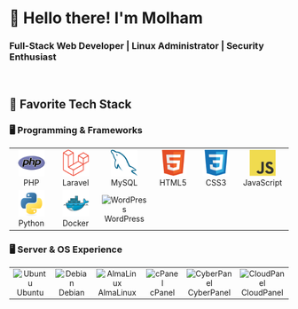 <h1 align="left" id="mohammed-title">👋 Hello there! I'm Molham</h1>
<h3 align="left">Full-Stack Web Developer | Linux Administrator | Security Enthusiast</h3>


<br>

<h2 align="left" id="mohammed-tech">🧠 Favorite Tech Stack</h2>

### 🖥️ Programming & Frameworks
<table>
  <tr>
    <td align="center" width="96">
      <img src="https://raw.githubusercontent.com/devicons/devicon/master/icons/php/php-original.svg" width="48" height="48" alt="PHP" />
      <br>PHP
    </td>
    <td align="center" width="96">
      <img src="https://raw.githubusercontent.com/devicons/devicon/master/icons/laravel/laravel-original.svg" width="48" height="48" alt="Laravel" />
      <br>Laravel
    </td>
    <td align="center" width="96">
      <img src="https://raw.githubusercontent.com/devicons/devicon/master/icons/mysql/mysql-original.svg" width="48" height="48" alt="MySQL" />
      <br>MySQL
    </td>
    <td align="center" width="96">
      <img src="https://raw.githubusercontent.com/devicons/devicon/master/icons/html5/html5-original.svg" width="48" height="48" alt="HTML5" />
      <br>HTML5
    </td>
    <td align="center" width="96">
      <img src="https://raw.githubusercontent.com/devicons/devicon/master/icons/css3/css3-original.svg" width="48" height="48" alt="CSS3" />
      <br>CSS3
    </td>
    <td align="center" width="96">
      <img src="https://raw.githubusercontent.com/devicons/devicon/master/icons/javascript/javascript-original.svg" width="48" height="48" alt="JavaScript" />
      <br>JavaScript
    </td>
  </tr>
  <tr>
    <td align="center" width="96">
      <img src="https://raw.githubusercontent.com/devicons/devicon/master/icons/python/python-original.svg" width="48" height="48" alt="Python" />
      <br>Python
    </td>
    <td align="center" width="96">
      <img src="https://raw.githubusercontent.com/devicons/devicon/master/icons/docker/docker-original.svg" width="48" height="48" alt="Docker" />
      <br>Docker
    </td>
    <td align="center" width="96">
      <img src="https://upload.wikimedia.org/wikipedia/commons/9/98/WordPress_blue_logo.svg" width="48" height="48" alt="WordPress" />
      <br>WordPress
    </td>
  </tr>
</table>

### 🖥️ Server & OS Experience
<table>
  <tr>
    <td align="center" width="96">
      <img src="https://www.svgrepo.com/show/452122/ubuntu.svg" width="48" height="48" alt="Ubuntu" />
      <br>Ubuntu
    </td>
    <td align="center" width="96">
      <img src="https://www.svgrepo.com/show/354912/debian.svg" width="48" height="48" alt="Debian" />
      <br>Debian
    </td>
        <td align="center" width="96">
      <img src="https://upload.wikimedia.org/wikipedia/commons/1/13/AlmaLinux_Icon_Logo.svg" width="48" height="48" alt="AlmaLinux" />
      <br>AlmaLinux
    </td>
        <td align="center" width="96">
      <img src="https://www.svgrepo.com/show/353612/cpanel.svg" width="70" height="48" alt="cPanel" />
      <br>cPanel
    </td>
    <td align="center" width="96">
      <img src="https://cdn.worldvectorlogo.com/logos/cyberpanel.svg" width="48" height="48" alt="CyberPanel" />
      <br>CyberPanel
    </td>
    <td align="center" width="96">
      <img src="https://cdn.worldvectorlogo.com/logos/cloudpanel.svg" width="48" height="48" alt="CloudPanel" />
      <br>CloudPanel
    </td>


  </tr>
</table>

